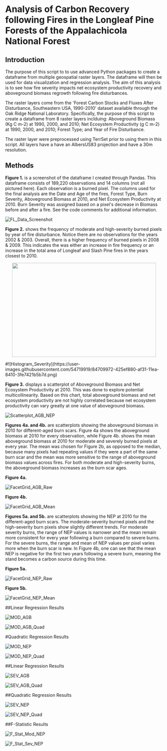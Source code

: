 # Analysis of Carbon Recovery following Fires in the Longleaf Pine Forests of the Appalachicola National Forest

## Introduction
The purpose of this script to to use advanced Python packages to create a dataframe from multiple geospatial raster layers. 
The dataframe will then be used for data visualization and regression analysis. The aim of this analysis is to see how
fire severity impacts net ecosystem productivity recovery and aboveground biomass regrowth following fire disturbances.

The raster layers come from the 'Forest Carbon Stocks and Fluxes After Disturbance, Southeastern USA, 1990-2010' dataset available 
through the Oak Ridge National Laboratory. Specifically, the purpose of this script to create a dataframe from 8 raster layers 
inclduing: Aboveground Biomass (Kg C m-2) at 1990, 2000, and 2010; Net Ecosystem Productivity (g C m-2) at 1990, 2000, and 2010; 
Forest Type; and Year of Fire Disturbance.

The raster layer were preprocessed using TerrSet prior to using them in this script. All layers have a have an AlbersUS83 projection
and have a 30m resolution.

## Methods
**Figure 1.** is a screenshot of the dataframe I created through Pandas. This dataframe consists of 189,220 observations and 14 columns (not all pictured here). Each observation is a burned pixel. The columns used for the final analysis are the Date and Age of the fires, Forest Type, Burn Severity, Aboveground Biomass at 2010, and Net Ecosystem Productivity at 2010. Burn Severity was assigned based on a pixel's decrease in Biomass before and after a fire. See the code comments for additional information.

![FL_Data_Screenshot](https://user-images.githubusercontent.com/54719919/84538971-9dd67f80-acc0-11ea-8d72-a9695f375f3d.png)

**Figure 2.** shows the frequency of moderate and high-severity burned pixels by year of fire disturbance. Notice there are no observations for the years 2002 & 2003. Overall, there is a higher frequency of burned pixels in 2008 & 2009. This indicates the was either an increase in fire frequency or an increase in the total area of Longleaf and Slash Pine fires in the years closest to 2010. 

<p align="center">
  <img width="460" height="300" src="https://user-images.githubusercontent.com/54719919/84709972-425ef880-af31-11ea-8410-3fe7421b5b7d.png">
</p>
#![Histogram_Severity](https://user-images.githubusercontent.com/54719919/84709972-425ef880-af31-11ea-8410-3fe7421b5b7d.png)

**Figure 3.** displays a scatterplot of Aboveground Biomass and Net Ecosystem Productivity at 2010. This was done to explore potential multicollinearity. Based on this chart, total aboveground biomass and net ecosystem productivity are not highly correlated because net ecosystem productivity can vary greatly at one value of aboveground biomass. 

![Scatterplot_AGB_NEP](https://user-images.githubusercontent.com/54719919/84538629-f9ecd400-acbf-11ea-9b05-47327d0c5541.png)

**Figures 4a. and 4b.** are scatterplots showing the aboveground biomass in 2010 for different-aged burn scars. Figure 4a shows the aboveground biomass at 2010 for every observation, while Figure 4b. shows the mean aboveground biomass at 2010 for moderate and severely burned pixels at every year. The mean was chosen for Figure 2b, as opposed to the median, because many pixels had repeating values if they were a part of the same burn scar and the mean was more sensitive to the range of aboveground biomass values across fires. For both moderate and high-severity burns, the aboveground biomass increases as the burn scar ages.

**Figure 4a.**

![FacetGrid_AGB_Raw](https://user-images.githubusercontent.com/54719919/84539151-e42bde80-acc0-11ea-8c91-6b51d7c6ff2e.png)

**Figure 4b.**

![FacetGrid_AGB_Mean](https://user-images.githubusercontent.com/54719919/84539159-e857fc00-acc0-11ea-86e0-2519fe9f1313.png)

**Figures 5a. and 5b.** are scatterplots showing the NEP at 2010 for the different-aged burn scars. The moderate-severity burned pixels and the high-severity burn pixels show slightly different trends. For moderate severity burns, the range of NEP values is narrower and the mean remain more consistent for every year following a burn compared to severe burns. For the severe burns, the range and mean of NEP values per pixel varies more when the burn scar is new. In Figure 4b, one can see that the mean NEP is negative for the first two years following a severe burn, meaning the stand becomes a carbon source during this time.

**Figure 5a.**

![FacetGrid_NEP_Raw](https://user-images.githubusercontent.com/54719919/84539296-23f2c600-acc1-11ea-9b2a-5ae87d8a2c99.png)

**Figure 5b.**

![FacetGrid_NEP_Mean](https://user-images.githubusercontent.com/54719919/84539280-1e957b80-acc1-11ea-8487-c63688ec1fa0.png)

##Linear Regression Results

![MOD_AGB](https://user-images.githubusercontent.com/54719919/84541010-84373700-acc4-11ea-907c-6098c3cc61d7.png)

![MOD_AGB_Quad](https://user-images.githubusercontent.com/54719919/84541011-84373700-acc4-11ea-8aa4-6234b7e3d349.png)

#Quadratic Regression Results

![MOD_NEP](https://user-images.githubusercontent.com/54719919/84541012-84cfcd80-acc4-11ea-8561-f1afb823aaa2.png)

![MOD_NEP_Quad](https://user-images.githubusercontent.com/54719919/84541013-84cfcd80-acc4-11ea-843c-427f66798d2d.png)

##Linear Regression Results

![SEV_AGB](https://user-images.githubusercontent.com/54719919/84541025-89948180-acc4-11ea-99df-9d5aef485481.png)

![SEV_AGB_Quad](https://user-images.githubusercontent.com/54719919/84541026-89948180-acc4-11ea-98c1-434bc46c605b.png)

##Quadratic Regression Results

![SEV_NEP](https://user-images.githubusercontent.com/54719919/84541027-8a2d1800-acc4-11ea-8b86-71c9ffd02dd8.png)

![SEV_NEP_Quad](https://user-images.githubusercontent.com/54719919/84541028-8a2d1800-acc4-11ea-9885-dc0ec1bf43be.png)

##F-Statistic Results

![F_Stat_Mod_NEP](https://user-images.githubusercontent.com/54719919/84541023-89948180-acc4-11ea-8058-696b55d432fe.png)

![F_Stat_Sev_NEP](https://user-images.githubusercontent.com/54719919/84541024-89948180-acc4-11ea-852b-3294fa0081c8.png)
